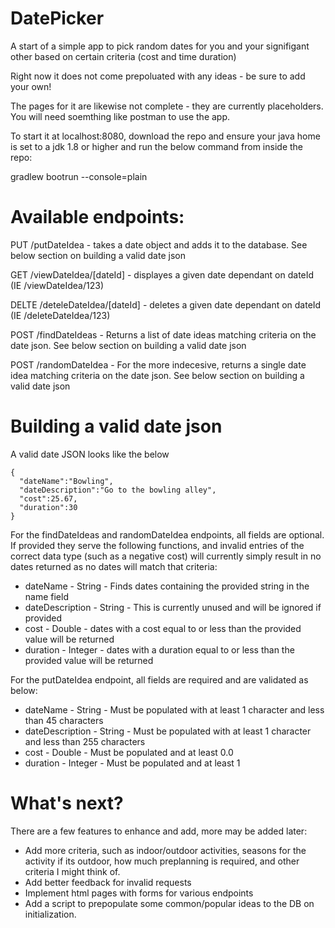 # DatePicker
A start of a simple app to pick random dates for you and your signifigant other based on certain criteria (cost and time duration)

Right now it does not come prepoluated with any ideas - be sure to add your own!

The pages for it are likewise not complete - they are currently placeholders. You will need soemthing like postman to use the app.

To start it at localhost:8080, download the repo and ensure your java home is set to a jdk 1.8 or higher and run the below command from inside the repo:

gradlew bootrun --console=plain

# Available endpoints:

PUT /putDateIdea - takes a date object and adds it to the database. See below section on building a valid date json

GET /viewDateIdea/[dateId] - displayes a given date dependant on dateId (IE /viewDateIdea/123)

DELTE /deteleDateIdea/[dateId] - deletes a given date dependant on dateId (IE /deleteDateIdea/123)

POST /findDateIdeas - Returns a list of date ideas matching criteria on the date json. See below section on building a valid date json

POST /randomDateIdea - For the more indecesive, returns a single date idea matching criteria on the date json. See below section on building a valid date json

# Building a valid date json
A valid date JSON looks like the below

```
{
  "dateName":"Bowling",
  "dateDescription":"Go to the bowling alley",
  "cost":25.67,
  "duration":30
}
```


For the findDateIdeas and randomDateIdea endpoints, all fields are optional. If provided they serve the following functions, and invalid entries of the correct data type (such as a negative cost) will currently simply result in no dates returned as no dates will match that criteria:

* dateName - String - Finds dates containing the provided string in the name field
* dateDescription - String - This is currently unused and will be ignored if provided
* cost - Double - dates with a cost equal to or less than the provided value will be returned
* duration - Integer - dates with a duration equal to or less than the provided value will be returned


For the putDateIdea endpoint, all fields are required and are validated as below:

* dateName - String - Must be populated with at least 1 character and less than 45 characters
* dateDescription - String - Must be populated with at least 1 character and less than 255 characters
* cost - Double - Must be populated and at least 0.0
* duration - Integer - Must be populated and at least 1

# What's next?
There are a few features to enhance and add, more may be added later:

* Add more criteria, such as indoor/outdoor activities, seasons for the activity if its outdoor, how much preplanning is required, and other criteria I might think of.
* Add better feedback for invalid requests
* Implement html pages with forms for various endpoints
* Add a script to prepopulate some common/popular ideas to the DB on initialization.
